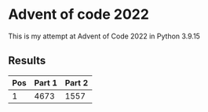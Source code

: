 Advent of code 2022
=
This is my attempt at Advent of Code 2022 in Python 3.9.15

Results
-
| Pos | Part 1 | Part 2 |
|-----|:-------|:-------|
| 1   |  4673  |  1557  |
